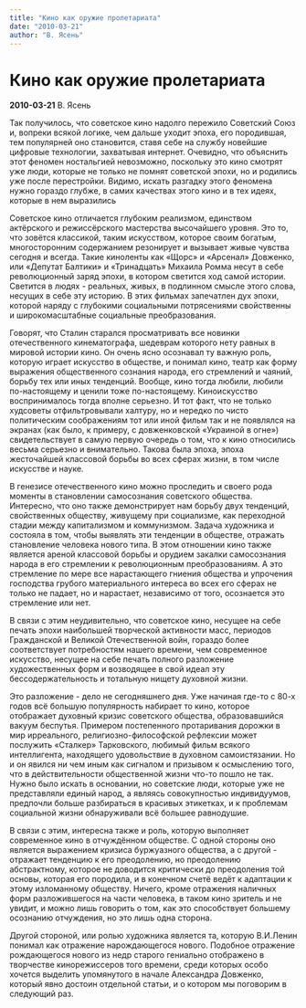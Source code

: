 ```yaml
---
title: "Кино как оружие пролетариата"
date: "2010-03-21"
author: "В. Ясень"
---
```


# Кино как оружие пролетариата

**2010-03-21** В. Ясень

Так получилось, что советское кино надолго пережило Советский Союз и, вопреки всякой логике, чем дальше уходит эпоха, его породившая, тем популярней оно становится, ставя себе на службу новейшие цифровые технологии, захватывая интернет. Очевидно, что объяснить этот феномен ностальгией невозможно, поскольку это кино смотрят уже люди, которые не только не помнят советской эпохи, но и родились уже после перестройки. Видимо, искать разгадку этого феномена нужно гораздо глубже, в самих качествах этого кино и в тех идеях, которые в нем выразились

Советское кино отличается глубоким реализмом, единством актёрского и режиссёрского мастерства высочайшего уровня. Это то, что зовётся классикой, таким искусством, которое своим богатым, многосторонним содержанием резонирует и вызывает живые чувства сегодня и всегда. Такие киноленты как «Щорс» и «Арсенал» Довженко, или «Депутат Балтики» и «Тринадцать» Михаила Ромма несут в себе революционный заряд эпохи, в котором светится ход самой истории. Светится в людях - реальных, живых, в подлинном смысле этого слова, несущих в себе эту историю. В этих фильмах запечатлен дух эпохи, которой наряду с глубокими социальными потрясениями свойственны и широкомасштабные социальные преобразования.

Говорят, что Сталин старался просматривать все новинки отечественного кинематографа, шедеврам которого нету равных в мировой истории кино. Он очень ясно осознавал ту важную роль, которую играет искусство в обществе, и понимал кино, театр как форму выражения общественного сознания народа, его стремлений и чаяний, борьбу тех или иных тенденций. Вообще, кино тогда любили, любили по-настоящему и ценили тоже по-настоящему. Киноискусство воспринималось тогда вполне серьезно. И тот факт, что не только худсоветы отфильтровывали халтуру, но и нередко по чисто политическим соображениям тот или иной фильм так и не появлялся на экранах (как было, к примеру, с довженковской «Украиной в огне») свидетельствует в самую первую очередь о том, что к кино относились весьма серьезно и внимательно. Такова была эпоха, эпоха жесточайшей классовой борьбы во всех сферах жизни, в том числе искусстве и науке.

В генезисе отечественного кино можно проследить и своего рода моменты в становлении самосознания советского общества. Интересно, что оно также демонстрирует нам борьбу двух тенденций, свойственных обществу, живущему при социализме, как переходной стадии между капитализмом и коммунизмом. Задача художника и состояла в том, чтобы выявлять эти тенденции в обществе, отражать становление человека нового типа. В этом отношении кино также является ареной классовой борьбы и орудием закалки самосознания народа в его стремлении к революционным преобразованиям. А это стремление по мере все нарастающего гниения общества и упрочения господства грубого материального интереса во всех его сферах не только не падает, но и нарастает, независимо от того, осознается это стремление или нет.

В связи с этим неудивительно, что советское кино, несущее на себе печать эпохи наибольшей творческой активности масс, периодов Гражданской и Великой Отечественной войн, гораздо более соответствует потребностям нашего времени, чем современное искусство, несущее на себе печать полного разложение художественных форм и возводящее в свой идеал эту бессодержательность и тотальную нищету духовной жизни.

Это разложение - дело не сегодняшнего дня. Уже начиная где-то с 80-х годов всё большую популярность набирает то кино, которое отображает духовный кризис советского общества, образовавшийся вакуум беспутья. Примером постепенного протаривания дорожки в мир ирреального, религиозно-философской рефлексии может послужить «Сталкер» Тарковского, любимый фильм всякого интеллигента, находящего удовольствие в духовном самоистязании. Но и он явился ни чем иным как сигналом и призывом к осмыслению того, что в действительности общественной жизни что-то пошло не так. Нужно было искать в основании, но советские люди, которые уже не представляли единый народ, а являясь совокупностью индивидуумов, предпочли больше разбираться в красивых этикетках, и к проблемам социальной жизни обнаруживали всё большее равнодушие.

В связи с этим, интересна также и роль, которую выполняет современное кино в отчуждённом обществе. С одной стороны оно является выражением кризиса буржуазного общества, а с другой - отражает тенденцию к его преодолению, но преодолению абстрактному, которое не доводится критически до преодоления той основы, которая его породила, и в конечном счетё ведёт к адаптации к этому изломанному обществу. Ничего, кроме отражения наличных форм разложившегося на части человека, в таком кино зритель и не увидит, и можно лишь говорить о том, как это способствует большему осознанию отчуждения, но это лишь одна сторона.

Другой стороной, или ролью художника является та, которую В.И.Ленин понимал как отражение нарождающегося нового. Подобное отражение рождающегося нового из недр старого гениально отображено в творчестве кинорежиссеров того времени, среди которых особо хочется выделить упомянутого в начале Александра Довженко, который явно достоин отдельной статьи, и о котором мы поговорим в следующий раз.